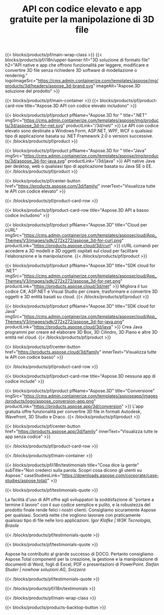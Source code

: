 ﻿---
title: API con codice elevato e app gratuite per la manipolazione di 3D file 
weight: 1460
url: /it/
description: Crea modifica e converti 3D file. Nessun 3D software di modellazione richiesto. Lavora con geometria, gerarchia di scene, mesh di condivisione o divisione, Oggetti Animati, Aggiungi una fotocamera di destinazione.
---
{{< blocks/products/pf/main-wrap-class >}}
{{< blocks/products/pf/i18n/upper-banner h1="3D soluzione di formato file" h2="API native e app che offrono funzionalità per leggere, modificare e convertire 3D file senza richiedere 3D software di modellazione o rendering." logoImageSrc="https://cms.admin.containerize.com/templates/aspose/img/products/3d/headers/aspose_3d-brand.svg" imageAlt="Aspose.3D soluzione del prodotto" >}}

{{< blocks/products/pf/main-container >}}
{{< blocks/products/pf/product-card-row title="Aspose.3D API con codice elevato includono" >}}

{{< blocks/products/pf/product pfName="Aspose.3D for " title=".NET" imgSrc="https://cms.admin.containerize.com/templates/aspose/img/products/3d/aspose_3d-for-net.svg" productLink="/3d/net/" >}}
Le API con codice elevato sono destinate a Windows Form, ASP.NET, WPF, WCF o qualsiasi tipo di applicazione basata su .NET Framework 2.0 o versioni successive.
{{< /blocks/products/pf/product >}}

{{< blocks/products/pf/product pfName="Aspose.3D for " title="Java" imgSrc="https://cms.admin.containerize.com/templates/aspose/img/products/3d/aspose_3d-for-java.svg" productLink="/3d/java" >}}
API native Java per desktop, web o qualsiasi tipo di applicazione basata su Java SE o EE.
{{< /blocks/products/pf/product >}}

{{< blocks/products/pf/center-button href="https://products.aspose.com/3d/family/" innerText="Visualizza tutte le API con codice elevato" >}}

{{< /blocks/products/pf/product-card-row >}}

{{< blocks/products/pf/product-card-row title="Aspose.3D API a basso codice includono" >}}

{{< blocks/products/pf/product pfName="Aspose.3D" title="Cloud per cURL" imgSrc="https://cms.admin.containerize.com/templates/asposecloud/App_Themes/V3/images/sdk/272x272/aspose_3d-for-curl.png" productLink="https://products.aspose.cloud/3d/curl" >}}
cURL comandi per accedere a 3D modelli e 3D oggetti ospitati sul cloud per facilitare l'elaborazione e la manipolazione.
{{< /blocks/products/pf/product >}}

{{< blocks/products/pf/product pfName="Aspose.3D" title="SDK cloud for .NET" imgSrc="https://cms.admin.containerize.com/templates/asposecloud/App_Themes/V3/images/sdk/272x272/aspose_3d-for-net.png" productLink="https://products.aspose.cloud/3d/net" >}}
Migliora il tuo codice C#, ASP.NET e Visual Studio per creare, trasformare e convertire 3D oggetti e 3D entità basati su cloud.
{{< /blocks/products/pf/product >}}

{{< blocks/products/pf/product pfName="Aspose.3D" title="SDK cloud for Java" imgSrc="https://cms.admin.containerize.com/templates/asposecloud/App_Themes/V3/images/sdk/272x272/aspose_3d-for-java.png" productLink="https://products.aspose.cloud/3d/java" >}}
Crea Java programmi per creare ed elaborare 3D Box, 3D Cilindro, 3D Piano e altre 3D entità nel cloud.
{{< /blocks/products/pf/product >}}

{{< blocks/products/pf/center-button href="https://products.aspose.cloud/3d/family" innerText="Visualizza tutte le API con codice basso" >}}

{{< /blocks/products/pf/product-card-row >}}

{{< blocks/products/pf/product-card-row title="Aspose.3D nessuna app di codice include" >}}

{{< blocks/products/pf/product pfName="Aspose.3D" title="Conversione" imgSrc="https://cms.admin.containerize.com/templates/asposeapp/images/products/logo/aspose_conversion-app.png" productLink="https://products.aspose.app/3d/conversion" >}}
L'app gratuita offre funzionalità per convertire 3D file in formati Autodesk, Wavefront, 3D Studio e Draco.
{{< /blocks/products/pf/product >}}

{{< blocks/products/pf/center-button href="https://products.aspose.app/3d/family" innerText="Visualizza tutte le app senza codice" >}}

{{< /blocks/products/pf/product-card-row >}}

{{< /blocks/products/pf/main-container >}}

{{< blocks/products/pf/i18n/testimonials title="Cosa dice la gente" subTitle="Non crederci sulla parola. Scopri cosa dicono gli utenti su Aspose." caseStudiesLink="https://downloads.aspose.com/corporate/case-studies/aspose.total/" >}}

{{< blocks/products/pf/testimonials-quote >}}
<p class="first">
 La facilità d'uso di API offre agli sviluppatori la soddisfazione di "portare a termine il lavoro" con il suo codice semplice e pulito, e la robustezza del prodotto finale rende felici i nostri clienti. Consigliamo sicuramente Aspose per qualsiasi. Società nette che vogliono lavorare con praticamente qualsiasi tipo di file nelle loro applicazioni.
 <em>
  Igor Klafke | W3K Tecnologia, Brasile
 </em>
</p>

{{< /blocks/products/pf/testimonials-quote >}}

{{< blocks/products/pf/testimonials-quote >}}
<p class="second">
 Aspose ha contribuito al grande successo di DOCO. Pertanto consigliamo Aspose.Total componenti per la creazione, la gestione e la manipolazione di documenti di Word, fogli di Excel, PDF o presentazioni di PowerPoint.
 <em>
  Stefan Studer | nowhow soluzioni AG, Svizzera
 </em>
</p>

{{< /blocks/products/pf/testimonials-quote >}}

{{< /blocks/products/pf/i18n/testimonials >}}

{{< /blocks/products/pf/main-wrap-class >}}

{{< blocks/products/products-backtop-button >}}